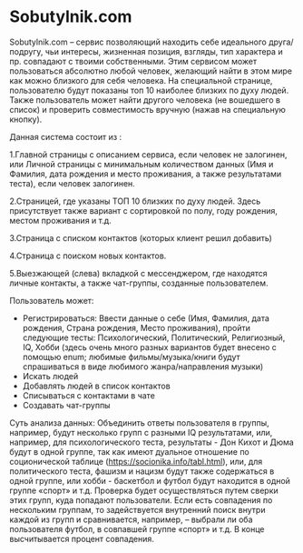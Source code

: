 # Sobutylnik.com
Sobutylnik.com – сервис позволяющий находить себе идеального друга/подругу, чьи интересы, жизненная позиция, взгляды, тип характера и пр. совпадают с твоими собственными. Этим сервисом может пользоваться абсолютно любой человек, желающий найти в этом мире как можно близкого для себя человека. На специальной странице, пользователю будут показаны топ 10 наиболее близких по духу людей. Также пользователь может найти другого человека (не вошедшего в список) и проверить совместимость вручную (нажав на специальную кнопку).
 
Данная система состоит из :

1.Главной страницы с описанием сервиса, если человек не залогинен, или Личной страницы с минимальным количеством данных (Имя и Фамилия, дата рождения и место проживания, а также результатами теста), если человек залогинен.

2.Страницей, где указаны ТОП 10 близких по духу людей. Здесь присутствует также вариант с сортировкой по полу, году рождения, местом проживания и т.д.

3.Страница с списком контактов (которых клиент решил добавить)

4.Страница с поиском новых контактов.

5.Выезжающей (слева) вкладкой с мессенджером, где находятся личные контакты, а также чат-группы, созданные пользователем.
 
Пользователь может:
- Регистрироваться: Ввести данные о себе (Имя, Фамилия, дата рождения, Страна рождения, Место проживания), пройти следующие тесты: Психологический, Политический, Религиозный, IQ, Хобби (здесь очень много разных вариантов будет внесено с помощью enum; любимые фильмы/музыка/книги будут спрашиваться в виде любимого жанра/направления музыки)
- Искать людей
- Добавлять людей в список контактов
- Списываться с контактами в чате
- Создавать чат-группы
 
Суть анализа данных: Объединить ответы пользователя в группы, например, будут несколько групп с разными IQ результатами, или, например, для психологического теста, результаты - Дон Кихот и Дюма будут в одной группе, так как имеют дуальное отношение по соционической таблице (https://socionika.info/tabl.html), или, для политического теста, фашизм и нацизм будут также содержаться в одной группе, или хобби - баскетбол и футбол будут находится в одной группе «спорт» и т.д. Проверка будет осуществляться путем сверки этих групп, куда попадают пользователи. Если есть совпадения по нескольким группам, то задействуется внутренний поиск внутри каждой из групп и сравнивается, например, – выбрали ли оба пользователя футбол, в совпавшей группе «спорт» и т.д. В конце высчитывается процент совпадения.

